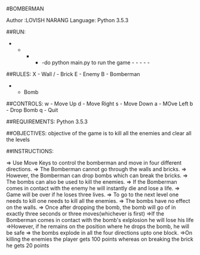 #BOMBERMAN

Author :LOVISH NARANG
Language:  Python 3.5.3

##RUN:
- - - - -do python main.py to run the game - - - - -

##RULES:
X - Wall
/ - Brick
E - Enemy
B - Bomberman
* - Bomb

##CONTROLS:
w - Move Up
d - Move Right
s - Move Down 
a - MOve Left
b - Drop Bomb
q - Quit

##REQUIREMENTS:
Python 3.5.3

##OBJECTIVES:
objective of the game is to kill all the enemies and clear all the levels

##INSTRUCTIONS:

=> Use Move Keys to control the bomberman and move in four different directions.
=> The Bomberman cannot go through the walls and bricks.
=> However, the Bomberman can drop bombs which can break the bricks.
=> The bombs can also be used to kill the enemies.
=> If the Bomberman comes in contact with the enemy he will instantly die and lose a life.
=> Game will be over if he loses three lives.
=> To go to the next level one needs to kill one needs to kill all the enemies.
=> The bombs have no effect on the walls.
=> Once after dropping the bomb, the bomb will go of in exactly three seconds or three moves(whichever is first)
=>If the Bomberman comes in contact with the bomb's exlplosion he will lose his life
=>However, if he remains on the position where he drops the bomb, he will be safe
=> the bombs explode in all the four directions upto one block.
=>On killing the enemies the player gets 100 points whereas on breaking the brick he gets 20 points
